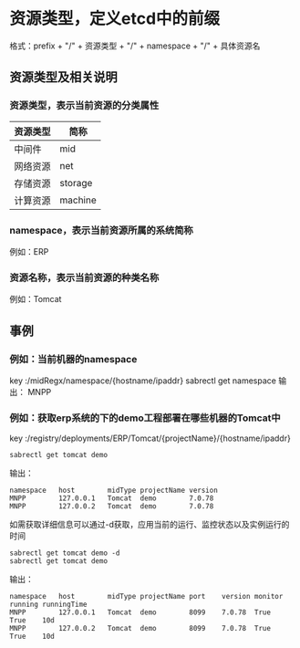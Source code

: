 # 资源类型，定义etcd中的前缀
格式：prefix + "/" + 资源类型 + "/" + namespace + "/" + 具体资源名

## 资源类型及相关说明
### 资源类型，表示当前资源的分类属性
| 资源类型| 简称|
--------|------|
|中间件|mid|
|网络资源|net|
|存储资源|storage|
|计算资源|machine|

### namespace，表示当前资源所属的系统简称
例如：ERP

### 资源名称，表示当前资源的种类名称
例如：Tomcat



## 事例
### 例如：当前机器的namespace
key :/midRegx/namespace/{hostname/ipaddr}
sabrectl get namespace
输出：
MNPP


### 例如：获取erp系统的下的demo工程部署在哪些机器的Tomcat中
key :/registry/deployments/ERP/Tomcat/{projectName}/{hostname/ipaddr}
```shell
sabrectl get tomcat demo
```
输出：
```shell
namespace	host		midType	projectName	version
MNPP		127.0.0.1 	Tomcat 	demo		7.0.78
MNPP		127.0.0.2 	Tomcat 	demo		7.0.78
```
如需获取详细信息可以通过-d获取，应用当前的运行、监控状态以及实例运行的时间
```shell
sabrectl get tomcat demo -d
sabrectl get tomcat demo
```
输出：
```shell
namespace	host		midType	projectName	port	version	monitor running	runningTime
MNPP		127.0.0.1 	Tomcat 	demo		8099	7.0.78 	True	True	10d
MNPP		127.0.0.2 	Tomcat 	demo		8099	7.0.78 	True	True	10d
```